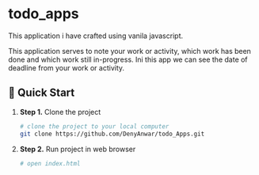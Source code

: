 # todo_apps

This application i have crafted using vanila javascript.

This application serves to note your work or activity, 
which work has been done and which work still in-progress.
Ini this app we can see the date of deadline from your work or activity.

## 🚀 Quick Start
1.  **Step 1.**
    Clone the project
    ```sh
    # clone the project to your local computer
    git clone https://github.com/DenyAnwar/todo_Apps.git
    ```
2.  **Step 2.**
    Run project in web browser
    ```sh
    # open index.html
    